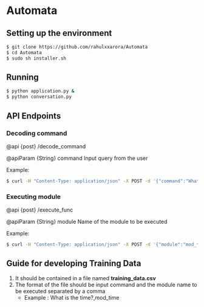 Automata
========


Setting up the environment
--------------------------


```bash
$ git clone https://github.com/rahulxxarora/Automata
$ cd Automata
$ sudo sh installer.sh
```

Running
-------


```bash
$ python application.py &
$ python conversation.py
```

API Endpoints
-------------


### Decoding command

@api {post} /decode_command

@apiParam {String} command Input query from the user

Example:

```bash
$ curl -H "Content-Type: application/json" -X POST -d '{"command":"What time is it?"}' http://localhost:5000/decode_command
```

### Executing module

@api {post} /execute_func

@apiParam {String} module Name of the module to be executed

Example:

```bash
$ curl -H "Content-Type: application/json" -X POST -d '{"module":"mod_time"}' http://localhost:5000/execute_func
```

Guide for developing Training Data
----------------------------------


1. It should be contained in a file named **training_data.csv**
2. The format of the file should be input command and the module name to be executed separated by a comma
   * Example : What is the time?,mod_time